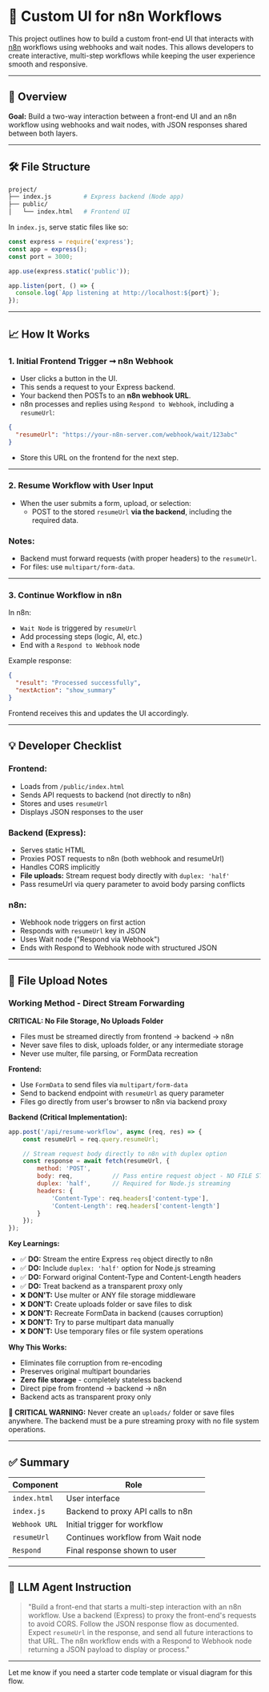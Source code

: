 # 🧠 Custom UI for n8n Workflows

This project outlines how to build a custom front-end UI that interacts with [n8n](https://n8n.io/) workflows using webhooks and wait nodes. This allows developers to create interactive, multi-step workflows while keeping the user experience smooth and responsive.

---

## 📅 Overview

**Goal:** Build a two-way interaction between a front-end UI and an n8n workflow using webhooks and wait nodes, with JSON responses shared between both layers.

---

## 🛠️ File Structure

```bash
project/
├── index.js         # Express backend (Node app)
├── public/
│   └── index.html   # Frontend UI
```

In `index.js`, serve static files like so:

```js
const express = require('express');
const app = express();
const port = 3000;

app.use(express.static('public'));

app.listen(port, () => {
  console.log(`App listening at http://localhost:${port}`);
});
```

---

## 📈 How It Works

### 1. Initial Frontend Trigger ➞ n8n Webhook

- User clicks a button in the UI.
- This sends a request to your Express backend.
- Your backend then POSTs to an **n8n webhook URL**.
- n8n processes and replies using `Respond to Webhook`, including a `resumeUrl`:

```json
{
  "resumeUrl": "https://your-n8n-server.com/webhook/wait/123abc"
}
```

- Store this URL on the frontend for the next step.

---

### 2. Resume Workflow with User Input

- When the user submits a form, upload, or selection:
  - POST to the stored `resumeUrl` **via the backend**, including the required data.

### Notes:

- Backend must forward requests (with proper headers) to the `resumeUrl`.
- For files: use `multipart/form-data`.

---

### 3. Continue Workflow in n8n

In n8n:

- `Wait Node` is triggered by `resumeUrl`
- Add processing steps (logic, AI, etc.)
- End with a `Respond to Webhook` node

Example response:

```json
{
  "result": "Processed successfully",
  "nextAction": "show_summary"
}
```

Frontend receives this and updates the UI accordingly.

---

## 💡 Developer Checklist

### Frontend:

- Loads from `/public/index.html`
- Sends API requests to backend (not directly to n8n)
- Stores and uses `resumeUrl`
- Displays JSON responses to the user

### Backend (Express):

- Serves static HTML
- Proxies POST requests to n8n (both webhook and resumeUrl)
- Handles CORS implicitly
- **File uploads:** Stream request body directly with `duplex: 'half'`
- Pass resumeUrl via query parameter to avoid body parsing conflicts

### n8n:

- Webhook node triggers on first action
- Responds with `resumeUrl` key in JSON
- Uses Wait node ("Respond via Webhook")
- Ends with Respond to Webhook node with structured JSON

---

## 📂 File Upload Notes

### Working Method - Direct Stream Forwarding

**CRITICAL: No File Storage, No Uploads Folder**
- Files must be streamed directly from frontend → backend → n8n
- Never save files to disk, uploads folder, or any intermediate storage
- Never use multer, file parsing, or FormData recreation

**Frontend:**
- Use `FormData` to send files via `multipart/form-data`
- Send to backend endpoint with `resumeUrl` as query parameter
- Files go directly from user's browser to n8n via backend proxy

**Backend (Critical Implementation):**
```javascript
app.post('/api/resume-workflow', async (req, res) => {
    const resumeUrl = req.query.resumeUrl;

    // Stream request body directly to n8n with duplex option
    const response = await fetch(resumeUrl, {
        method: 'POST',
        body: req,           // Pass entire request object - NO FILE STORAGE
        duplex: 'half',      // Required for Node.js streaming
        headers: {
            'Content-Type': req.headers['content-type'],
            'Content-Length': req.headers['content-length']
        }
    });
});
```

**Key Learnings:**
- ✅ **DO:** Stream the entire Express `req` object directly to n8n
- ✅ **DO:** Include `duplex: 'half'` option for Node.js streaming
- ✅ **DO:** Forward original Content-Type and Content-Length headers
- ✅ **DO:** Treat backend as a transparent proxy only
- ❌ **DON'T:** Use multer or ANY file storage middleware
- ❌ **DON'T:** Create uploads folder or save files to disk
- ❌ **DON'T:** Recreate FormData in backend (causes corruption)
- ❌ **DON'T:** Try to parse multipart data manually
- ❌ **DON'T:** Use temporary files or file system operations

**Why This Works:**
- Eliminates file corruption from re-encoding
- Preserves original multipart boundaries
- **Zero file storage** - completely stateless backend
- Direct pipe from frontend → backend → n8n
- Backend acts as transparent proxy only

**🚨 CRITICAL WARNING:**
Never create an `uploads/` folder or save files anywhere. The backend must be a pure streaming proxy with no file system operations.

---

## ✅ Summary

| Component     | Role                              |
| ------------- | --------------------------------- |
| `index.html`  | User interface                    |
| `index.js`    | Backend to proxy API calls to n8n |
| `Webhook URL` | Initial trigger for workflow      |
| `resumeUrl`   | Continues workflow from Wait node |
| `Respond`     | Final response shown to user      |

---

## 🧩 LLM Agent Instruction

> "Build a front-end that starts a multi-step interaction with an n8n workflow. Use a backend (Express) to proxy the front-end's requests to avoid CORS. Follow the JSON response flow as documented. Expect `resumeUrl` in the response, and send all future interactions to that URL. The n8n workflow ends with a Respond to Webhook node returning a JSON payload to display or process."

---

Let me know if you need a starter code template or visual diagram for this flow.

